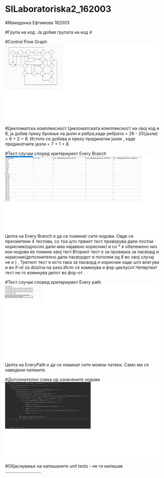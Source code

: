 # SILaboratoriska2_162003

#Македонка Ефтимова 162003

#Група на код:
Ја добив групата на код 4

#Control Flow Graph
![](images/CFG-Popraveno.png)

#Цикломатска комплексност
Цикломатската комплексност на овој код е 8,
ја добив преку броење на јазли и ребра,каде ребрата = 26 - 20(јазли) = 6 + 2 = 8. 
Истото се добива и преку предикатни јазли , каде предикатните јазли =  7 + 1 = 8.

#Тест случаи според критериумот Every Branch
![](images/everybranch.png)
Целта на Every Branch е да се поминат сите нодови.
Овде се пресметени 4 тестови, со тоа што првиот тест проверува дали постои корисник(односно дали има најавено корисник) и со * е обележено низ кои нодови ќе помине овој тест.Вториот тест е за проверка за пасворд и корисник(дополнително дали пасвордот е поголем од 8 во овој случај не е ) , Третиот тест е исто така за пасворд и корисник каде што влегува и во if-ot za dolzina na pass.Исто се изминува и фор циклусот.Четвртиот тест не го изминува делот во фор-от . 

#Тест случаи според критериумот Every path
![](images/everypath.png)
Целта на EveryPath е да се изминат сите можни патеки.
Само ми се наведени патеките.

#Дополнително слика од означените нодови
![](images/slika.png)

#Објаснување на напишаните unit tests - не ги напишав
.............................
